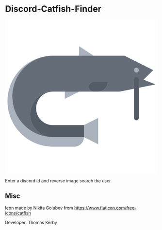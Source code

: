 # Discord-Catfish-Finder
![icon](https://raw.githubusercontent.com/TXOG/Discord-Catfish-Finder/v1.0/icon.png?token=GHSAT0AAAAAABRCO3SU6BKN36NRLPCPCWJUYPWP57Q)

Enter a discord id and reverse image search the user

## Misc

Icon made by Nikita Golubev from https://www.flaticon.com/free-icons/catfish

Developer: Thomas Kerby
